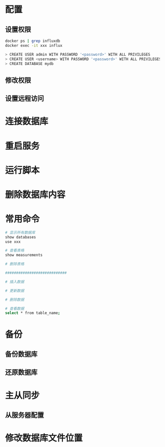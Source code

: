 # 配置

## 设置权限

```bash
docker ps | grep influxdb
docker exec -it xxx influx

> CREATE USER admin WITH PASSWORD '<password>' WITH ALL PRIVILEGES
> CREATE USER <username> WITH PASSWORD '<password>' WITH ALL PRIVILEGES
> CREATE DATABASE mydb
```

## 修改权限

## 设置远程访问

# 连接数据库

# 重启服务

# 运行脚本

# 删除数据库内容

# 常用命令

```bash
# 显示所有数据库
show databases
use xxx

# 查看表格
show measurements

# 删除表格

############################

# 插入数据

# 更新数据

# 删除数据

# 查看数据
select * from table_name;
```

# 备份

## 备份数据库

## 还原数据库

# 主从同步

## 从服务器配置

# 修改数据库文件位置
